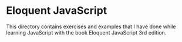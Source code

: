 # Eloquent JavaScript

This directory contains exercises and examples that I have done while learning JavaScript with the book Eloquent JavaScript 3rd edition.